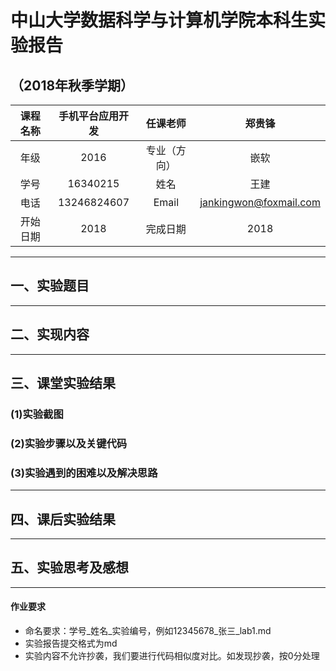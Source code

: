 # 中山大学数据科学与计算机学院本科生实验报告
## （2018年秋季学期）
| 课程名称 | 手机平台应用开发 |   任课老师   |         郑贵锋         |
| :------: | :--------------: | :----------: | :--------------------: |
|   年级   |       2016       | 专业（方向） |          嵌软          |
|   学号   |     16340215     |     姓名     |          王建          |
|   电话   |   13246824607    |    Email     | jankingwon@foxmail.com |
| 开始日期 |       2018       |   完成日期   |          2018          |

---

## 一、实验题目

---

## 二、实现内容

---

## 三、课堂实验结果

### (1)实验截图

### (2)实验步骤以及关键代码

### (3)实验遇到的困难以及解决思路

---

## 四、课后实验结果

---

## 五、实验思考及感想

---

#### 作业要求

* 命名要求：学号_姓名_实验编号，例如12345678_张三_lab1.md
* 实验报告提交格式为md
* 实验内容不允许抄袭，我们要进行代码相似度对比。如发现抄袭，按0分处理